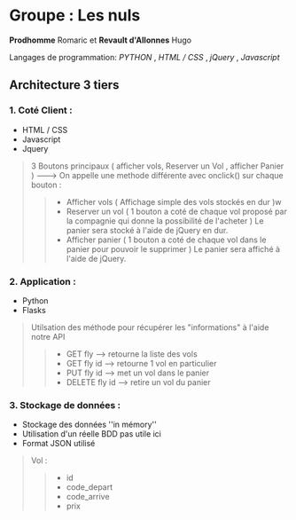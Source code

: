 # Groupe : Les nuls 

**Prodhomme** Romaric  et  **Revault d'Allonnes** Hugo 

Langages de programmation:  *PYTHON* , *HTML / CSS* , *jQuery* , *Javascript*

## Architecture 3 tiers 

### 1. Coté Client :
* HTML / CSS
* Javascript
* Jquery


> 3 Boutons principaux ( afficher vols, Reserver un Vol , afficher Panier ) ---> On appelle une methode différente avec onclick() sur chaque bouton :
> > * Afficher vols ( Affichage simple des vols stockés en dur )w
> > * Reserver un vol ( 1 bouton a coté de chaque vol proposé par la compagnie qui donne la possibilité de l'acheter )
> >   Le panier sera stocké à l'aide de jQuery en dur. 	
> > * Afficher panier ( 1 bouton a coté de chaque vol dans le panier pour pouvoir le supprimer )
> >   Le panier sera affiché à l'aide de jQuery.



### 2. Application :
* Python
* Flasks


> Utilsation des méthode pour récupérer les "informations" à l'aide notre API
> > * GET fly --> retourne la liste des vols
> > * GET fly id --> retourne 1 vol en particulier
> > * PUT fly id --> met un vol dans le panier
> > * DELETE fly id --> retire un vol du panier

### 3. Stockage de données :
* Stockage des données ''in mémory'' 
* Utilisation d'un réelle BDD pas utile ici 
* Format JSON utilisé

> Vol : 
> > * id
> > * code_depart
> > * code_arrive
> > * prix
